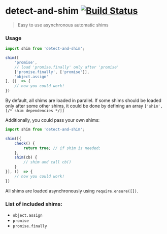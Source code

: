 # detect-and-shim [![Build Status](https://travis-ci.org/jakwuh/detect-and-shim.svg?branch=master)](https://travis-ci.org/jakwuh/detect-and-shim)

> Easy to use asynchronous automatic shims

### Usage

```js
import shim from 'detect-and-shim';

shim([
    'promise',
    // load 'promise.finally' only after 'promise'
    ['promise.finally', ['promise']],
    'object.assign'
], ()  => {
    // now you could work!
})
```

By default, all shims are loaded in parallel. 
If some shims should be loaded only after some other shims, 
it could be done by defining an array `['shim', [/* shim dependencies */]]`

Additionally, you could pass your own shims:

```js
import shim from 'detect-and-shim';

shim([{
    check() {
        return true; // if shim is needed;
    },
    shim(cb) {
        // shim and call cb()
    }
}], ()  => {
    // now you could work!
})
```

All shims are loaded asynchronously using `require.ensure([])`.

### List of included shims:

- `object.assign`
- `promise`
- `promise.finally`
